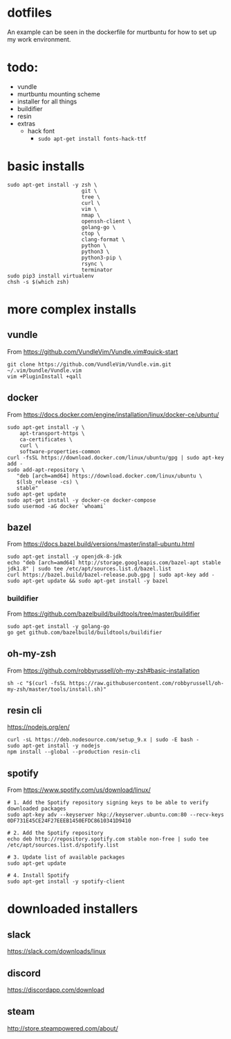 # dotfiles
An example can be seen in the dockerfile for murtbuntu for how to set up my work environment.


# todo:
* vundle
* murtbuntu mounting scheme
* installer for all things
* buildifier
* resin
* extras
  * hack font
    * `sudo apt-get install fonts-hack-ttf`

# basic installs
```!bash
sudo apt-get install -y zsh \
                        git \
                        tree \
                        curl \
                        vim \
                        nmap \
                        openssh-client \
                        golang-go \
                        ctop \
                        clang-format \
                        python \
                        python3 \
                        python3-pip \
                        rsync \
                        terminator
sudo pip3 install virtualenv
chsh -s $(which zsh)
```

# more complex installs
## vundle
From https://github.com/VundleVim/Vundle.vim#quick-start
```!bash
git clone https://github.com/VundleVim/Vundle.vim.git ~/.vim/bundle/Vundle.vim
vim +PluginInstall +qall
```

## docker
From https://docs.docker.com/engine/installation/linux/docker-ce/ubuntu/
```!bash
sudo apt-get install -y \
    apt-transport-https \
    ca-certificates \
    curl \
    software-properties-common
curl -fsSL https://download.docker.com/linux/ubuntu/gpg | sudo apt-key add -
sudo add-apt-repository \
   "deb [arch=amd64] https://download.docker.com/linux/ubuntu \
   $(lsb_release -cs) \
   stable"
sudo apt-get update
sudo apt-get install -y docker-ce docker-compose
sudo usermod -aG docker `whoami`
```

## bazel
From https://docs.bazel.build/versions/master/install-ubuntu.html

```!bash
sudo apt-get install -y openjdk-8-jdk
echo "deb [arch=amd64] http://storage.googleapis.com/bazel-apt stable jdk1.8" | sudo tee /etc/apt/sources.list.d/bazel.list
curl https://bazel.build/bazel-release.pub.gpg | sudo apt-key add -
sudo apt-get update && sudo apt-get install -y bazel
```

### buildifier
From https://github.com/bazelbuild/buildtools/tree/master/buildifier
```!bash
sudo apt-get install -y golang-go
go get github.com/bazelbuild/buildtools/buildifier
```

## oh-my-zsh
From https://github.com/robbyrussell/oh-my-zsh#basic-installation
```!bash
sh -c "$(curl -fsSL https://raw.githubusercontent.com/robbyrussell/oh-my-zsh/master/tools/install.sh)"
```

## resin cli
https://nodejs.org/en/

```!bash
curl -sL https://deb.nodesource.com/setup_9.x | sudo -E bash -
sudo apt-get install -y nodejs
npm install --global --production resin-cli
```

## spotify
From https://www.spotify.com/us/download/linux/
```!bash
# 1. Add the Spotify repository signing keys to be able to verify downloaded packages
sudo apt-key adv --keyserver hkp://keyserver.ubuntu.com:80 --recv-keys 0DF731E45CE24F27EEEB1450EFDC8610341D9410

# 2. Add the Spotify repository
echo deb http://repository.spotify.com stable non-free | sudo tee /etc/apt/sources.list.d/spotify.list

# 3. Update list of available packages
sudo apt-get update

# 4. Install Spotify
sudo apt-get install -y spotify-client
```

# downloaded installers
## slack
https://slack.com/downloads/linux
## discord
https://discordapp.com/download
## steam
http://store.steampowered.com/about/
